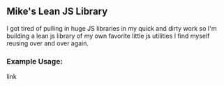 ## Mike's Lean JS Library

I got tired of pulling in huge JS libraries in my quick and 
dirty work so I'm building a lean js library of my own favorite
little js utilities I find myself reusing over and over again.

### Example Usage:

link
